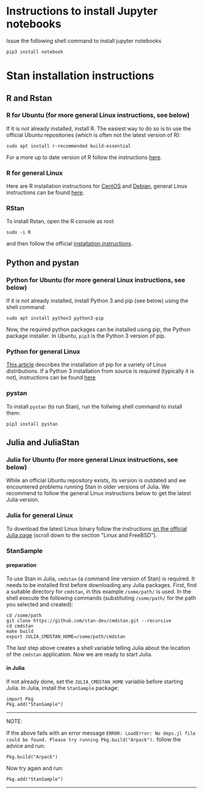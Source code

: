 # Instructions to install Jupyter notebooks
Issue the following shell command to install jupyter notebooks

```
pip3 install notebook
```


# Stan installation instructions

## R and Rstan

### R for Ubuntu (for more general Linux instructions, see below)

If it is not already installed, install R. The easiest way to do so is to use the official Ubuntu repositories (which is often not the latest version of R):
```
sudo apt install r-recommended build-essential
```
For a more up to date version of R follow the instructions [here](https://linuxize.com/post/how-to-install-r-on-ubuntu-18-04/).

### R for general Linux

Here are R installation instructions for [CentOS](https://linuxize.com/post/how-to-install-r-on-centos-7/) and [Debian](https://linuxize.com/post/how-to-install-r-on-debian-9/), general Linux instructions can be found [here](https://cran.r-project.org/doc/FAQ/R-FAQ.html#How-can-R-be-installed-_0028Unix_002dlike_0029). 

### RStan

To install Rstan, open the R console as root
```
sudo -i R
```
and then follow the official [installation instructions](https://github.com/stan-dev/rstan/wiki/RStan-Getting-Started).

## Python and pystan

### Python for Ubuntu (for more general Linux instructions, see below)

If it is not already installed, install Python 3 and pip (see below) using the shell command:

```
sudo apt install python3 python3-pip
```
Now, the required python packages can be installed using pip, the Python package installer. In Ubuntu, `pip3` is the Python 3 version of pip. 


### Python for general Linux

[This article](https://www.tecmint.com/install-pip-in-linux/) describes the installation of pip for a variety of Linux distributions. If a Python 3 installation from source is required (typically it is not), instructions can be found [here](https://solarianprogrammer.com/2017/06/30/building-python-ubuntu-wsl-debian/)

### pystan

To install `pystan` (to run Stan), run the follwing shell command to install them:
```
pip3 install pystan
```

## Julia and JuliaStan

### Julia for Ubuntu (for more general Linux instructions, see below)

While an official Ubuntu repository exists, its version is outdated and we encountered problems running Stan in older versions of Julia. We recommend to follow the general Linux instructions below to get the latest Julia version.

### Julia for general Linux 

To download the latest Linux binary follow the instructions [on the official Julia page](https://julialang.org/downloads/platform.html) (scroll down to the section "Linux and FreeBSD").

### StanSample

#### preparation

To use Stan in Julia, `cmdstan` (a command line version of Stan) is required. It needs to be installed first before downloading any Julia packages. First, find a suitable directory for `cmdstan`, in this example `/some/path/` is used. In the shell execute the following commands (substituting `/some/path/` for the path you selected and created):

```
cd /some/path
git clone https://github.com/stan-dev/cmdstan.git --recursive
cd cmdstan
make build
export JULIA_CMDSTAN_HOME=/some/path/cmdstan
```
The last step above creates a shell variable telling Julia about the location of the `cmdstan` application. Now we are ready to start Julia.

#### in Julia

If not already done, set the `JULIA_CMDSTAN_HOME` variable before starting Julia. In Julia, install the `StanSample` package:

```
import Pkg
Pkg.add("StanSample")
```

--- 
NOTE:

If the above fails with an error message `ERROR: LoadError: No deps.jl file could be found. Please try running Pkg.build("Arpack").` follow the advice and run:

```
Pkg.build("Arpack")
```
Now try again and run:
```
Pkg.add("StanSample")
```
---

